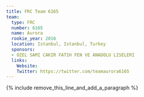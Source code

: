 ```yaml
---
title: FRC Team 6165
team:
  type: FRC
  number: 6165
  name: Aurora
  rookie_year: 2016
  location: Istanbul, Istanbul, Turkey
  sponsors:
  - OZEL SAMI CAKIR FATIH FEN VE ANADOLU LISELERI
  links:
    Website:
    Twitter: https://twitter.com/teamaurora6165
---
```


{% include remove_this_line_and_add_a_paragraph %}